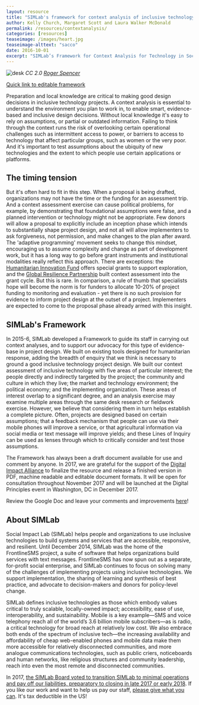 ```yaml
---
layout: resource
title: "SIMLab's framework for context analysis of inclusive technology in social change projects"
author: Kelly Church, Margaret Scott and Laura Walker McDonald
permalink: /resources/contextanalysis/
categories: [resources]
teaseimage: /images/heart.jpg
teaseimage-alttext: "sacco"
date: 2016-10-01
excerpt: "SIMLab’s Framework for Context Analysis for Technology in Social Change Projects provides a guide for project implementers to help them get a snapshot of the communications, market, infrastructure and political context in a target region as they plan new projects and interventions using technology."
---
```

![desk]({{site.baseurl}}/images/heart.jpg)
*CC 2.0 [Roger Spencer](https://www.flickr.com/photos/photospencer)*

[Quick link to editable framework](https://docs.google.com/document/d/13LxzwmZldXwYPtk3IPPmz85XWYXwq5_4o6JC0NRWotg/edit?usp=sharing)

Preparation and local knowledge are critical to making good design decisions in inclusive technology projects. A context analysis is essential to understand the environment you plan to work in, to enable smart, evidence-based and inclusive design decisions. Without local knowledge it's easy to rely on assumptions, or partial or outdated information. Failing to think through the context runs the risk of overlooking certain operational challenges such as intermittent access to power, or barriers to access to technology that affect particular groups, such as women or the very poor. And it's important to test assumptions about the ubiquity of new technologies and the extent to which people use certain applications or platforms.

## The timing tension

But it's often hard to fit in this step. When a proposal is being drafted, organizations may not have the time or the funding for an assessment trip. And a context assessment exercise can cause political problems, for example, by demonstrating that foundational assumptions were false, and a planned intervention or technology might not be appropriate. Few donors will allow a proposal to explicitly include an inception phase which intends to substantially shape project design, and not all will allow implementers to ask forgiveness, not permission, and make changes to the plan after award. The 'adaptive programming' movement seeks to change this mindset, encouraging us to assume complexity and change as part of development work, but it has a long way to go before grant instruments and institutional modalities really reflect this approach. There are exceptions: the [Humanitarian Innovation Fund](http://www.elrha.org/hif/home/) offers special grants to support exploration,  and the
[Global Resilience Partnership](http://www.globalresiliencepartnership.org/) built context assessment into the grant cycle. But this is rare. In comparison, a rule of thumb that specialists hope will become the norm is for funders to allocate 10-20% of project funding to monitoring and evaluation - yet there is no such provision for evidence to inform project design at the outset of a project. Implementers are expected to come to the proposal phase already armed with this insight.

## SIMLab's Framework

In 2015-6, SIMLab developed a Framework to guide its staff in carrying out context analyses, and to support our advocacy for this type of evidence-base in project design. We built on existing tools designed for humanitarian response, adding the breadth of enquiry that we think is necessary to ground a good inclusive technology project design. We built our context assessment of inclusive technology with five areas of particular interest; the people directly and indirectly targeted by the project; the community and culture in which they live; the market and technology environment; the political economy; and the implementing organization. These areas of interest overlap to a significant degree, and an analysis exercise may examine multiple areas through the same desk research or fieldwork exercise. However, we believe that considering them in turn helps establish a complete picture. Often, projects are designed based on certain assumptions; that a feedback mechanism that people can use via their mobile phones will improve a service, or that agricultural information via social media or text message will improve yields; and these Lines of Inquiry can be used as lenses through which to critically consider and test those assumptions.

The Framework has always been a draft document available for use and comment by anyone. In 2017, we are grateful for the support of the [Digital Impact Alliance](http://www.digitalim.org) to finalize the resource and release a finished version in PDF, machine readable and editable document formats. It will be open for consultation throughout November 2017 and will be launched at the Digital Principles event in Washington, DC in December 2017.

Review the Google Doc and leave your comments and improvements [here](https://docs.google.com/document/d/13LxzwmZldXwYPtk3IPPmz85XWYXwq5_4o6JC0NRWotg/edit?usp=sharing)!

## About SIMLab

Social Impact Lab (SIMLab) helps people and organizations to use inclusive technologies to build systems and services that are accessible, responsive, and resilient. Until December 2014, SIMLab was the home of the FrontlineSMS project, a suite of software that helps organizations build services with text messages. FrontlineSMS has now spun out as a separate, for-profit social enterprise, and SIMLab continues to focus on solving many of the challenges of implementing projects using inclusive technologies. We support implementation, the sharing of learning and synthesis of best practice, and advocate to decision-makers and donors for policy-level change.

SIMLab defines inclusive technologies as those which embody values critical to truly scalable, locally-owned impact; accessibility, ease of use, interoperability, and sustainability. Mobile is a key example—SMS and voice telephony reach all of the world’s 3.6 billion mobile subscribers&mdash;as is radio, a critical technology for broad reach at relatively low cost. We also embrace both ends of the spectrum of inclusive tech&mdash;the increasing availability and affordability of cheap web-enabled phones and mobile data make them more accessible for relatively disconnected communities, and more analogue communications technologies, such as public criers, noticeboards and human networks, like religious structures and community leadership, reach into even the most remote and disconnected communities.

In 2017, [the SIMLab Board voted to transition SIMLab to minimal operations and pay off our liabilities, preparatory to closing in late 2017 or early 2018](http://www.simlab.org/blog/2017/09/06/simlab-is-closing). If you like our work and want to help us pay our staff, [please give what you can](https://www.paypal.me/simlab/35). It's tax deductible in the US!
